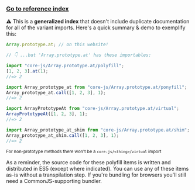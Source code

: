 ### [Go to reference index](./modules.html)

⚠️ This is a **generalized index** that doesn't include duplicate documentation
for all of the variant imports. Here's a quick summary & demo to exemplify this:

```js
Array.prototype.at; // on this website!

// 👇 ...but 'Array.prototype.at' has these importables:

import "core-js/Array.prototype.at/polyfill";
[1, 2, 3].at(1);
//=> 2

import Array_prototype_at from "core-js/Array.prototype.at/ponyfill";
Array_prototype_at.call([1, 2, 3], 1);
//=> 2

import ArrayPrototypeAt from "core-js/Array.prototype.at/virtual";
ArrayPrototypeAt([1, 2, 3], 1);
//=> 2

import Array_prototype_at_shim from "core-js/Array.prototype.at/shim";
Array_prototype_at_shim.call([1, 2, 3], 1);
//=> 2
```

<sup>For non-prototype methods there won't be a `core-js/<thing>/virtual`
import</sup>

As a reminder, the source code for these polyfill items is written and
distributed in ES5 (except where indicated). You can use any of these items
as-is without a transpilation step. If you're bundling for browsers you'll still
need a CommonJS-supporting bundler.
